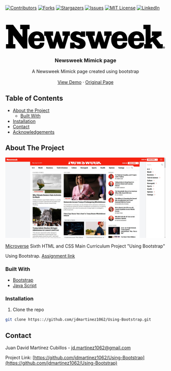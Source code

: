 <!--
*** Thanks for checking out this README Template. If you have a suggestion that would
*** make this better, please fork the repo and create a pull request or simply open
*** an issue with the tag "enhancement".
*** Thanks again! Now go create something AMAZING! :D
-->

<!-- PROJECT SHIELDS -->
<!--
*** I'm using markdown "reference style" links for readability.
*** Reference links are enclosed in brackets [ ] instead of parentheses ( ).
*** See the bottom of this document for the declaration of the reference variables
*** for contributors-url, forks-url, etc. This is an optional, concise syntax you may use.
*** https://www.markdownguide.org/basic-syntax/#reference-style-links
-->

[![Contributors][contributors-shield]][contributors-url]
[![Forks][forks-shield]][forks-url]
[![Stargazers][stars-shield]][stars-url]
[![Issues][issues-shield]][issues-url]
[![MIT License][license-shield]][license-url]
[![LinkedIn][linkedin-shield]][linkedin-url]

<!-- PROJECT LOGO -->
<br />
<p align="center">
  <a href="https://github.com/othneildrew/Best-README-Template">
    <svg version="1.1" id="Layer_1" xmlns="http://www.w3.org/2000/svg" xmlns:xlink="http://www.w3.org/1999/xlink" x="0px" y="0px" viewBox="0 0 395.6 60" style="enable-background:new 0 0 395.6 60; max-width:500px" xml:space="preserve">
    <path class="st0" d="M58.7,10.8h-5.6v48.3H42.8l-25.1-33v22.1h5.6v10.8H0V48.3h5.6V10.8H0V0h17.6L41,30.7V10.8h-5.6V0h23.2	L58.7,10.8L58.7,10.8z M95.8,38c0,0.9,0,1.8-0.1,2.7H70.3c-0.7,8.2,2.4,10.6,7.1,10.6c3.9,0,6.9-2.6,6.9-6.6h11	c-0.3,7.2-4,15.4-18.5,15.4c-14.5,0-21.3-10.5-21.3-22.1c0-10.5,7-21.6,21-21.6C89.9,16.3,95.8,25.6,95.8,38 M159,27.3h-3.7	l-9.4,31.8h-12.5l-5.9-17.4l-5.3,17.4h-12.8L98.8,27.4h-3.7V16.6h22.1v10.7h-5.6l5.8,16.9l7.6-27.6h6.8l9.3,27.6l5-16.9h-5.6V16.6	H159L159,27.3L159,27.3z M174.5,27.8c0,1.5,1.2,2.5,5.4,3.9l6,2c5.5,1.8,12.1,5.9,12.1,13.4c0,8.8-6.6,13-14.7,13	c-6.5,0-11.5-3.2-12.9-4.6V59h-10.8V44.4h10.6c0.3,4.8,4.6,7.3,8.5,7.3c3.2,0,4.7-1.4,4.7-3c0-2-1.2-3.1-6.5-4.8l-5.3-1.8	c-5.4-1.7-11.4-5.7-11.4-12.8c0-8.7,7.7-13.1,14.3-13.1c6.8,0,10.1,1.9,11.8,3.8l0.1-3.3H197v13.3h-11.2c-0.2-3.6-3.7-5.2-7.2-5.2	C175.8,24.8,174.5,26.1,174.5,27.8 M262.8,27.3h-3.7l-9.4,31.8h-12.5l-5.9-17.4L226,59.1h-12.8l-10.6-31.7h-3.7V16.6h22.1v10.7	h-5.6l5.8,16.9l7.6-27.6h6.8l9.3,27.7l5-16.9h-5.6V16.6h18.5V27.3z M302,37.9c0,0.9,0,1.8-0.1,2.7h-25.4	c-0.7,8.2,2.4,10.6,7.1,10.6c3.9,0,6.9-2.6,6.9-6.6h11c-0.3,7.2-4,15.4-18.5,15.4c-14.5,0-21.3-10.5-21.3-22.1	c0-10.5,7-21.6,21-21.6C296.1,16.2,302,25.5,302,37.9 M343.9,37.8c0,0.9,0,1.8-0.1,2.7h-25.4c-0.7,8.2,2.4,10.6,7.1,10.6	c3.9,0,6.9-2.6,6.9-6.6h11c-0.3,7.2-4,15.4-18.5,15.4c-14.5,0-21.3-10.5-21.3-22.1c0-10.5,7-21.6,21-21.6	C338,16.1,343.9,25.4,343.9,37.8 M389.9,59h-12.8l-13.3-17.3l-4.3,3.2v3.4h3.8V59h-19.6V48.3h3.7V10.6h-5.6V0h17.8v33.9l8.9-6.5	h-5.6V16.6h23.9v10.8h-3.7l-9.3,7l10.7,13.9h5.6L389.9,59L389.9,59z M395.6,56.6c0,0.5-0.1,0.9-0.4,1.2c-0.2,0.4-0.5,0.7-0.9,0.9	c-0.4,0.2-0.8,0.4-1.3,0.4c-0.5,0-0.9-0.1-1.2-0.4c-0.4-0.2-0.7-0.5-0.9-0.9c-0.2-0.4-0.4-0.8-0.4-1.2c0-0.5,0.1-0.9,0.4-1.2	c0.2-0.4,0.5-0.7,0.9-0.9c0.4-0.2,0.8-0.4,1.2-0.4c0.5,0,0.9,0.1,1.3,0.4c0.4,0.2,0.7,0.5,0.9,0.9	C395.5,55.8,395.6,56.2,395.6,56.6 M394.6,58c0.4-0.4,0.6-0.9,0.6-1.4c0-0.6-0.2-1-0.6-1.4s-0.9-0.6-1.4-0.6s-1,0.2-1.4,0.6	c-0.4,0.4-0.6,0.9-0.6,1.4c0,0.6,0.2,1,0.6,1.4c0.4,0.4,0.9,0.6,1.4,0.6S394.2,58.4,394.6,58 M393.6,56.8c0.1,0.1,0.2,0.1,0.2,0.1	c0.1,0.1,0.2,0.2,0.2,0.3c0,0,0.2,0.3,0.4,0.8h-0.8c-0.3-0.5-0.4-0.8-0.5-0.9c-0.1-0.1-0.2-0.2-0.3-0.2c0,0-0.1,0-0.1,0v1.1h-0.6	v-2.6h1.2c0.4,0,0.6,0.1,0.7,0.2c0.2,0.2,0.2,0.3,0.2,0.6c0,0.2-0.1,0.4-0.2,0.5C393.9,56.6,393.8,56.7,393.6,56.8 M393.5,56.3	c0.1-0.1,0.1-0.2,0.1-0.3s-0.1-0.2-0.1-0.3c-0.1-0.1-0.2-0.1-0.4-0.1h-0.3v0.7h0.3C393.3,56.4,393.4,56.4,393.5,56.3 M318.4,33.5	h13.9c0-6-3.9-8.4-6.8-8.4C322.1,25.2,318.6,27.9,318.4,33.5 M276.5,33.6h13.9c0-6-3.9-8.4-6.8-8.4C280.3,25.2,276.8,28,276.5,33.6 M70.3,33.7h13.9c0-6-3.9-8.4-6.8-8.4C74.1,25.3,70.6,28.1,70.3,33.7">
    </path>
</svg>
  </a>

  <h3 align="center">Newsweek Mimick page</h3>

  <p align="center">
    A Newsweek Mimick page created using bootstrap
    <br />
    <br />
    <a href="https://rawcdn.githack.com/jdmartinez1062/Using-Bootstrap/86278d5883f4d9464dc45b5e785f81a08bcaabe1/index.HTML">View Demo</a>
    ·
    <a href="https://www.newsweek.com/">Original Page</a>
    
  </p>
</p>

<!-- TABLE OF CONTENTS -->

## Table of Contents

- [About the Project](#about-the-project)
  - [Built With](#built-with)
- [Installation](#installation)
- [Contact](#contact)
- [Acknowledgements](#acknowledgements)

<!-- ABOUT THE PROJECT -->

## About The Project

[![Product Name Screen Shot][product-screenshot]](https://rawcdn.githack.com/jdmartinez1062/Using-Bootstrap/86278d5883f4d9464dc45b5e785f81a08bcaabe1/index.HTML)

[Microverse](https://www.microverse.org/) Sixth HTML and CSS Main Curriculum Project "Using Bootstrap"

Using Bootstrap. [Assignment link](https://www.theodinproject.com/courses/html5-and-css3/lessons/using-bootstrap)


### Built With



- [Bootstrap](https://getbootstrap.com)
- [Java Script](https://www.javascript.com/)



### Installation

1. Clone the repo

```sh
git clone https:://github.com/jdmartinez1062/Using-Bootstrap.git
```


<!-- CONTACT -->

## Contact

Juan David Martínez Cubillos - jd.martinez1062@gmail.com

Project Link: [https://github.com/jdmartinez1062/Using-Bootstrap](https://github.com/jdmartinez1062/Using-Bootstrap)

<!-- ACKNOWLEDGEMENTS -->


<!-- MARKDOWN LINKS & IMAGES -->
<!-- https://www.markdownguide.org/basic-syntax/#reference-style-links -->

[contributors-shield]: https://img.shields.io/github/contributors/jdmartinez1062/Using-Bootstrap.svg?style=flat-square
[contributors-url]: https://github.com/jdmartinez1062/Using-Bootstrap/graphs/contributors
[forks-shield]: https://img.shields.io/github/forks/jdmartinez1062/Using-Bootstrap.svg?style=flat-square
[forks-url]: https://github.com/jdmartinez1062/Using-Bootstrap/network/members
[stars-shield]: https://img.shields.io/github/stars/jdmartinez1062/Using-Bootstrap.svg?style=flat-square
[stars-url]: https://github.com/jdmartinez1062/Using-Bootstrap/stargazers
[issues-shield]: https://img.shields.io/github/issues/jdmartinez1062/Using-Bootstrap.svg?style=flat-square
[issues-url]: https://github.com/jdmartinez1062/Using-Bootstrap/issues
[license-shield]: https://img.shields.io/github/license/jdmartinez1062/Using-Bootstrap.svg?style=flat-square
[license-url]: https://github.com/jdmartinez1062/Using-Bootstrap/blob/master/LICENSE.txt
[linkedin-shield]: https://img.shields.io/badge/-LinkedIn-black.svg?style=flat-square&logo=linkedin&colorB=555
[linkedin-url]: https://linkedin.com/in/othneildrew
[product-screenshot]: finished-screenshot.jpg
